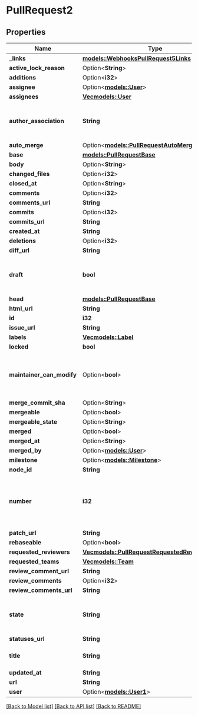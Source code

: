 # PullRequest2

## Properties

Name | Type | Description | Notes
------------ | ------------- | ------------- | -------------
**_links** | [**models::WebhooksPullRequest5Links**](webhooks_pull_request_5__links.md) |  | 
**active_lock_reason** | Option<**String**> |  | 
**additions** | Option<**i32**> |  | [optional]
**assignee** | Option<[**models::User**](User.md)> |  | 
**assignees** | [**Vec<models::User>**](User.md) |  | 
**author_association** | **String** | How the author is associated with the repository. | 
**auto_merge** | Option<[**models::PullRequestAutoMerge**](PullRequestAutoMerge.md)> |  | 
**base** | [**models::PullRequestBase**](Pull_Request_base.md) |  | 
**body** | Option<**String**> |  | 
**changed_files** | Option<**i32**> |  | [optional]
**closed_at** | Option<**String**> |  | 
**comments** | Option<**i32**> |  | [optional]
**comments_url** | **String** |  | 
**commits** | Option<**i32**> |  | [optional]
**commits_url** | **String** |  | 
**created_at** | **String** |  | 
**deletions** | Option<**i32**> |  | [optional]
**diff_url** | **String** |  | 
**draft** | **bool** | Indicates whether or not the pull request is a draft. | 
**head** | [**models::PullRequestBase**](Pull_Request_base.md) |  | 
**html_url** | **String** |  | 
**id** | **i32** |  | 
**issue_url** | **String** |  | 
**labels** | [**Vec<models::Label>**](Label.md) |  | 
**locked** | **bool** |  | 
**maintainer_can_modify** | Option<**bool**> | Indicates whether maintainers can modify the pull request. | [optional]
**merge_commit_sha** | Option<**String**> |  | 
**mergeable** | Option<**bool**> |  | [optional]
**mergeable_state** | Option<**String**> |  | [optional]
**merged** | Option<**bool**> |  | [optional]
**merged_at** | Option<**String**> |  | 
**merged_by** | Option<[**models::User**](User.md)> |  | [optional]
**milestone** | Option<[**models::Milestone**](Milestone.md)> |  | 
**node_id** | **String** |  | 
**number** | **i32** | Number uniquely identifying the pull request within its repository. | 
**patch_url** | **String** |  | 
**rebaseable** | Option<**bool**> |  | [optional]
**requested_reviewers** | [**Vec<models::PullRequestRequestedReviewersInner>**](Pull_Request_requested_reviewers_inner.md) |  | 
**requested_teams** | [**Vec<models::Team>**](Team.md) |  | 
**review_comment_url** | **String** |  | 
**review_comments** | Option<**i32**> |  | [optional]
**review_comments_url** | **String** |  | 
**state** | **String** | State of this Pull Request. Either `open` or `closed`. | 
**statuses_url** | **String** |  | 
**title** | **String** | The title of the pull request. | 
**updated_at** | **String** |  | 
**url** | **String** |  | 
**user** | Option<[**models::User1**](User_1.md)> |  | 

[[Back to Model list]](../README.md#documentation-for-models) [[Back to API list]](../README.md#documentation-for-api-endpoints) [[Back to README]](../README.md)


